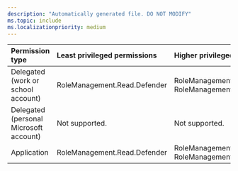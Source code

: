 ```yaml
---
description: "Automatically generated file. DO NOT MODIFY"
ms.topic: include
ms.localizationpriority: medium
---
```


|Permission type|Least privileged permissions|Higher privileged permissions|
|:---|:---|:---|
|Delegated (work or school account)|RoleManagement.Read.Defender|RoleManagement.Read.All, RoleManagement.ReadWrite.Defender|
|Delegated (personal Microsoft account)|Not supported.|Not supported.|
|Application|RoleManagement.Read.Defender|RoleManagement.Read.All, RoleManagement.ReadWrite.Defender|

